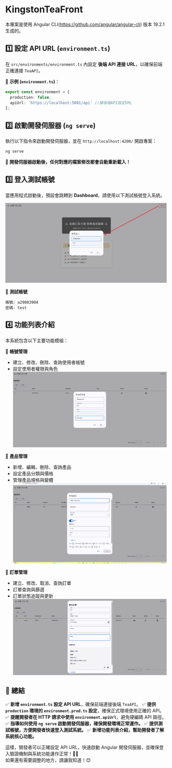 # KingstonTeaFront

本專案是使用 Angular CLI(https://github.com/angular/angular-cli) 版本 19.2.1 生成的。

## 1️⃣ 設定 API URL (`environment.ts`)

在 `src/environments/environment.ts` 內設定 **後端 API 連接 URL**，以確保前端正確連接 `TeaAPI`。

📌 **示例 (`environment.ts`)**：
```typescript
export const environment = {
  production: false,
  apiUrl: 'https://localhost:5001/api' //據後端API設定URL
};
```

## 2️⃣ 啟動開發伺服器 (`ng serve`)

執行以下指令來啟動開發伺服器，並在 `http://localhost:4200/` 開啟專案：
```sh
ng serve
```

🚀 **開發伺服器啟動後，任何對應的檔案修改都會自動重新載入！**

## 3️⃣ 登入測試帳號

當應用程式啟動後，預設會跳轉到 **Dashboard**，請使用以下測試帳號登入系統。

![登入視窗](assets/images/login.png)

📌 **測試帳號**
```
帳號: a29803904
密碼: test
```

## 4️⃣ 功能列表介紹
本系統包含以下主要功能模組：

🔹 **帳號管理**
- 建立、修改、刪除、查詢使用者帳號
- 設定使用者權限與角色
![帳號管理](assets/images/account.png)

🔹 **產品管理**
- 新增、編輯、刪除、查詢產品
- 設定產品分類與價格
- 管理產品規格與變體
![產品管理](assets/images/product.png)

🔹 **訂單管理**
- 建立、修改、取消、查詢訂單
- 訂單查詢與篩選
- 訂單狀態追蹤與更新
![訂單管理](assets/images/order.png)

## **📌 總結**
✅ **新增 `environment.ts` 設定 API URL**，確保前端連接後端 `TeaAPI`。
✅ **提供 `production` 環境的 `environment.prod.ts` 設定**，確保正式環境使用正確的 API。
✅ **提醒開發者在 HTTP 請求中使用 `environment.apiUrl`**，避免硬編碼 API 路徑。
✅ **指導如何使用 `ng serve` 啟動開發伺服器，確保開發環境正常運作。**
✅ **提供測試帳號，方便開發者快速登入測試系統。**
✅ **新增功能列表介紹，幫助開發者了解系統核心功能。**

這樣，開發者可以正確設定 API URL，快速啟動 Angular 開發伺服器，並確保登入驗證機制與系統功能運作正常！🚀✨  
如果還有需要調整的地方，請讓我知道！😊

